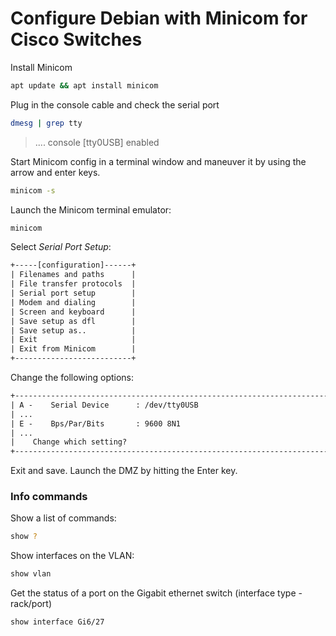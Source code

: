 # Configure Debian with Minicom for Cisco Switches

Install Minicom

```bash
apt update && apt install minicom
```
Plug in  the console cable and check the serial port
```bash
dmesg | grep tty
```
> .... console [tty0USB] enabled

Start Minicom config in a terminal window and maneuver it by using the arrow and enter keys.
```bash
minicom -s
```

Launch the Minicom terminal emulator:
```bash
minicom
```

Select *Serial Port Setup*:
```txt
+-----[configuration]------+
| Filenames and paths      |
| File transfer protocols  |
| Serial port setup        |
| Modem and dialing        |
| Screen and keyboard      |
| Save setup as dfl        |
| Save setup as..          |
| Exit                     |
| Exit from Minicom        |
+--------------------------+
```

Change the following options:
```txt
+-----------------------------------------------------------------------+
| A -    Serial Device      : /dev/tty0USB                              |
| ...                                                                   |
| E -    Bps/Par/Bits       : 9600 8N1                                  |
| ...                                                                   |
|    Change which setting?                                              |
+-----------------------------------------------------------------------+
```
Exit and save.  Launch the DMZ by hitting the Enter key.

### Info commands
Show a list of commands:
```bash
show ?
```

Show interfaces on the VLAN:
```bash
show vlan
```

Get the status of a port on the Gigabit ethernet switch (interface type - rack/port)
```bash
show interface Gi6/27
```
